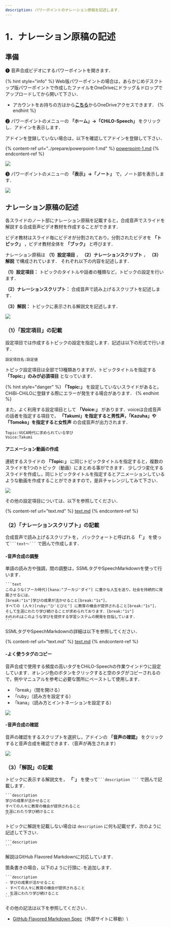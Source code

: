 ```yaml
---
description: パワーポイントのナレーション原稿を記述します．
---
```


# 1．ナレーション原稿の記述

## 準備

❶ 音声合成ビデオにするパワーポイントを開きます．

{% hint style="info" %}
Web版パワーポイントの場合は，あらかじめデスクトップ版パワーポイントで作成したファイルをOneDriveにドラッグ＆ドロップでアップロードしてから開いて下さい．

* アカウントをお持ちの方はから<img src="../.gitbook/assets/image (390).png" alt="" data-size="line">[**こちら**](https://www.office.com/launch/powerpoint?auth=2)からOneDriveアクセスできます．
{% endhint %}

❷ パワーポイントのメニューの **「ホーム」→「CHiLO-Speech」** をクリックし．アドインを表示します．

アドインを登録していない場合は，以下を確認してアドインを登録して下さい．

{% content-ref url="../prepare/powerpoint-1.md" %}
[powerpoint-1.md](../prepare/powerpoint-1.md)
{% endcontent-ref %}

![](<../.gitbook/assets/image (243).png>)

❸ パワーポイントのメニューの **「表示」→「ノート」** で，ノート部を表示します．

![](<../.gitbook/assets/image (240).png>)

## ナレーション原稿の記述

各スライドのノート部にナレーション原稿を記載すると，合成音声でスライドを解説する合成音声ビデオ教材を作成することができます．

ビデオ教材はスライド毎にビデオが分割されており，分割されたビデオを **「トピック」** ，ビデオ教材全体を **「ブック」** と呼びます．

ナレーション原稿は **（1）設定項目** ， **（2）ナレーションスクリプト** ， **（3）解説** で構成されています． それぞれ以下の内容を記述します．

**（1）設定項目：** トピックのタイトルや話者の種類など，トピックの設定を行います．&#x20;

**（2）ナレーションスクリプト：** 合成音声で読み上げるスクリプトを記述します．&#x20;

**（3）解説：** トピックに表示される解説文を記述します．​​

![](<../.gitbook/assets/image (310).png>)

### （1）「設定項目」の記載

設定項目では作成するトピックの設定を指定します．記述は以下の形式で行います．

```
設定項目名:設定値
```

トピック設定項目は全部で13種類ありますが，トピックタイトルを指定する **「Topic:」のみが必須項目** となっています．

{% hint style="danger" %}
**「Topic:」** を設定していないスライドがあると，CHiBi-CHiLOに登録する際にエラーが発生する場合があります．
{% endhint %}

また，よく利用する設定項目として **「Voice:」** があります．voiceは合成音声の話者を指定する項目で， **「Takumi」を指定すると男性声，「Kazuha」や「Tomoko」を指定すると女性声** の合成音声が出力されます．

```
Topic:VUCA時代に求められている学び
Voice:Takumi
```

#### アニメーション動画の作成

連続するスライドの **「Topic:」** に同じトピックタイトルを指定すると，複数のスライドを1つのトピック（動画）にまとめる事ができます． 少しづつ変化するスライドを作成し，同じトピックタイトルを指定するとアニメーションしているような動画を作成することができますので，是非チャレンジしてみて下さい．

![](<../.gitbook/assets/image (403).png>)

その他の設定項目については、以下を参照してください．

{% content-ref url="text.md" %}
[text.md](text.md)
{% endcontent-ref %}



### （2）「ナレーションスクリプト」の記載

合成音声で読み上げるスクリプトを， バッククォートと呼ばれる **「\`」** を使って` ```text〜``` ` で囲んで作成します．

#### -音声合成の調整

単語の読み方や強調，間の調整は，SSMLタグやSpeechMarkdownを使って行います．

````
```text
このような(ブーカ時代)[kana:"ブーカジ'ダイ"] に豊かな人生を送り，社会を持続的に発展させるには，
[break:"1s"]学びの成果が活かせること[break:"1s"]，
すべての (人々)[ruby:"ひ'とびと"] に教育の機会が提供されること[break:"1s"]，
そして生涯にわたり学び続けることが求められております．[break:"1s"]
われわれはこのような学びを提供する学習システムの開発を目指しています.
```
````

SSMLタグやSpeechMarkdownの詳細は以下を参照してください．

{% content-ref url="text.md" %}
[text.md](text.md)
{% endcontent-ref %}

#### -よく使うタグのコピー

音声合成で使用する頻度の高いタグをCHiLO-Speechの作業ウインドウに設定しています．オレンジ色のボタンをクリックすると空のタグがコピーされるので，例やマニュアルを参考に必要な箇所にペーストして使用します．

* 「break」（間を開ける）
* 「ruby」（読み方を設定する）
* 「kana」（読み方とイントネーションを設定する）

![](<../.gitbook/assets/image (14).png>)

#### -音声合成の確認

音声の確認をするスクリプトを選択し，アドインの **「音声の確認」** をクリックすると音声合成を確認できます．（音声が再生されます）

![](<../.gitbook/assets/image (2).png>)

### （3）「解説」の記載

トピックに表示する解説文を， **「\`」** を使って` ```description ``` ` で囲んで記載します．

````
```description
学びの成果が活かせること
すべての人々に教育の機会が提供されること
生涯にわたり学び続けること
```
````

トピックに解説を記載しない場合は `description` に何も記載せず，次のように記述して下さい．

````
```description
```
````

解説はGitHub Flavored Markdownに対応しています．

箇条書きの場合，以下のように行頭に`-`を追加します．

````
```description
- 学びの成果が活かせること
- すべての人々に教育の機会が提供されること
- 生涯にわたり学び続けること
```
````

その他の記法は以下を参照してください．

* [GitHub Flavored Markdown Spec](https://github.github.com/gfm/)（外部サイトに移動）\
